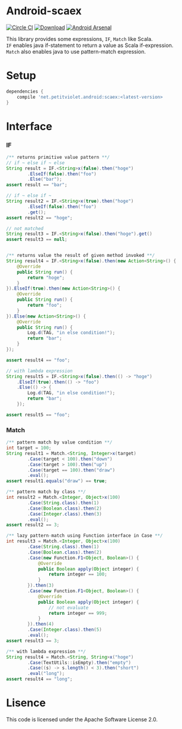 # Android-scaex

[![Circle CI](https://circleci.com/gh/petitviolet/Android-scaex.svg?style=svg)](https://circleci.com/gh/petitviolet/Android-scaex)
[![Download](https://api.bintray.com/packages/petitviolet/maven/android-scaex/images/download.svg)](https://bintray.com/petitviolet/maven/android-scaex/\_latestVersion)
[![Android Arsenal](https://img.shields.io/badge/Android%20Arsenal-Android--scaex-green.svg?style=true)](https://android-arsenal.com/details/1/2859)

This library provides some expressions, `IF`, `Match` like Scala.  
`IF` enables java if-statement to return a value as Scala if-expression.  
`Match` also enables java to use pattern-match expression.

# Setup

```groovy
dependencies {
    compile 'net.petitviolet.android:scaex:<latest-version>
}
```

# Interface

### IF

```java
/** returns primitive value pattern **/
// if ~ else if ~ else
String result = IF.<String>x(false).then("hoge")
        .ElseIf(false).then("foo")
        .Else("bar");
assert result == "bar";

// if ~ else if ~
String result2 = IF.<String>x(true).then("hoge")
        .ElseIf(false).then("foo")
        .get();
assert result2 == "hoge";

// not matched
String result3 = IF.<String>x(false).then("hoge").get()
assert result3 == null;


/** returns value the result of given method invoked **/
String result4 = IF.<String>x(false).then(new Action<String>() {
    @Override
    public String run() {
        return "hoge";
    }
}).ElseIf(true).then(new Action<String>() {
    @Override
    public String run() {
        return "foo";
    }
}).Else(new Action<String>() {
    @Override
    public String run() {
        Log.d(TAG, "in else condition!");
        return "bar";
    }
});

assert result4 == "foo";

// with lambda expression
String result5 = IF.<String>x(false).then(() -> "hoge")
    .ElseIf(true).then(() -> "foo")
    .Else(() -> {
        Log.d(TAG, "in else condition!");
        return "bar";
    });

assert result5 == "foo";
```

### Match

```java
/** pattern match by value condition **/
int target = 100;
String result1 = Match.<String, Integer>x(target)
        .Case(target < 100).then("down")
        .Case(target > 100).then("up")
        .Case(target == 100).then("draw")
        .eval();
assert result1.equals("draw") == true;

/** pattern match by class **/
int result2 = Match.<Integer, Object>x(100)
		.Case(String.class).then(1)
		.Case(Boolean.class).then(2)
		.Case(Integer.class).then(3)
		.eval();
assert result2 == 3;

/** lazy pattern-match using Function interface in Case **/
int result3 = Match.<Integer, Object>x(100)
		.Case(String.class).then(1)
		.Case(Boolean.class).then(2)
		.Case(new Function.F1<Object, Boolean>() {
			@Override
			public Boolean apply(Object integer) {
				return integer == 100;
			}
		}).then(3)
		.Case(new Function.F1<Object, Boolean>() {
			@Override
			public Boolean apply(Object integer) {
                // not evaluate
				return integer == 999;
			}
		}).then(4)
		.Case(Integer.class).then(5)
		.eval();
assert result3 == 3;

/** with lambda expression **/
String result4 = Match.<String, String>x("hoge")
        .Case(TextUtils::isEmpty).then("empty")
        .Case((s) -> s.length() < 3).then("short")
        .eval("long");
assert result4 == "long";
```

# Lisence

This code is licensed under the Apache Software License 2.0.
